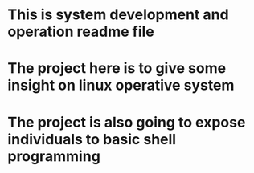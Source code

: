 # This is system development and operation readme file
# The project here is to give some insight on linux operative system
# The project is also going to expose individuals to basic shell programming

